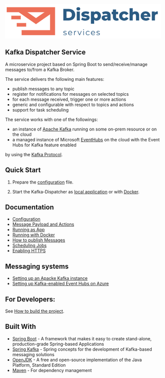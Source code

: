 ![logo](../doc/dispatcher-services-logo.png)

Kafka Dispatcher Service
----
A microservice project based on Spring Boot to send/receive/manage messages to/from a Kafka Broker.

The service delivers the following main features:
* publish messages to any topic
* register for notifications for messages on selected topics
* for each message received, trigger one or more actions
* generic and configurable with respect to topics and actions
* support for task scheduling

The service works with one of the followings:
* an instance of [Apache Kafka](https://kafka.apache.org/) running on some on-prem resource or on the cloud
* a managed instance of Microsoft [EventHubs](https://azure.microsoft.com/en-us/services/event-hubs/) on the cloud with 
the Event Hubs for Kafka feature enabled

by using the [Kafka Protocol](https://kafka.apache.org/protocol).

## Quick Start
1. Prepare the [configuration](doc/CONFIGURATION.md) file.

2. Start the Kafka-Dispatcher as [local application](doc/APPLICATION.md) or with [Docker](doc/DOCKER.md).

## Documentation

* [Configuration](doc/CONFIGURATION.md)
* [Message Payload and Actions](doc/PAYLOAD.md)
* [Running as App](doc/APPLICATION.md)
* [Running with Docker](doc/DOCKER.md)
* [How to publish Messages](doc/INTERFACE.md)
* [Scheduling Jobs](doc/SCHEDULERS.md)
* [Enabling HTTPS](doc/HTTPS.md)


## Messaging systems
* [Setting up an Apacke Kafka instance](doc/APACHE_KAFKA.md)
* [Setting up Kafka-enabled Event Hubs on Azure](doc/EVENT_HUBS.md)

## For Developers:
See [How to build the project](doc/FOR_DEVELOPERS.md).

## Built With
* [Spring Boot](https://spring.io/projects/spring-boot) - A framework that makes it easy to create stand-alone, production-grade Spring-based Applications
* [Spring Kafka](https://spring.io/projects/spring-kafka) - Spring concepts for the development of Kafka-based messaging solutions
* [OpenJDK](https://openjdk.java.net/) - A free and open-source implementation of the Java Platform, Standard Edition
* [Maven](https://maven.apache.org/) - For dependency management
